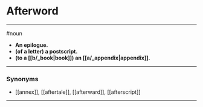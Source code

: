 # Afterword
---
#noun
- **An epilogue.**
- **(of a letter) a postscript.**
- **(to a [[b/_book|book]]) an [[a/_appendix|appendix]].**
---
### Synonyms
- [[annex]], [[aftertale]], [[afterward]], [[afterscript]]
---
